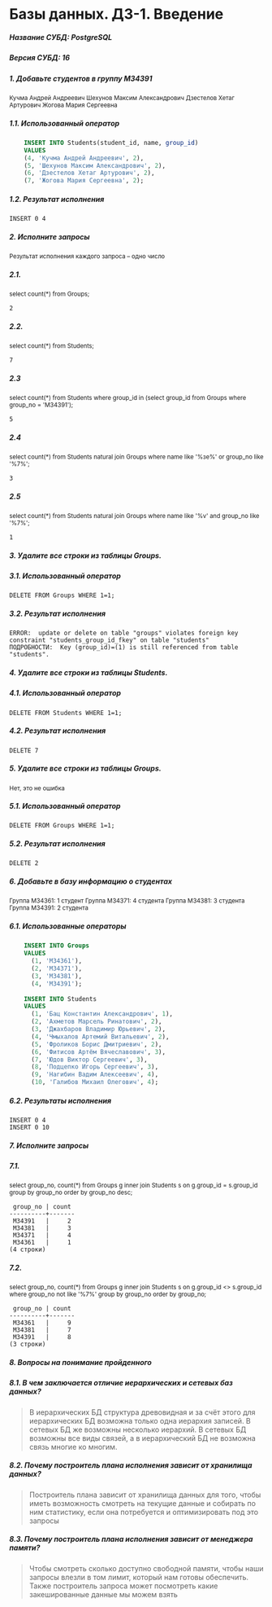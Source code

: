 # Базы данных. ДЗ-1. Введение

##### Название СУБД: PostgreSQL

##### Версия СУБД: 16

##### 1. Добавьте студентов в группу M34391

<sub>Кучма Андрей Андреевич
Шехунов Максим Александрович
Дзестелов Хетаг Артурович
Жогова Мария Сергеевна<sub>

##### 1.1. Использованный оператор

```sql
	INSERT INTO Students(student_id, name, group_id)
	VALUES
  	(4, 'Кучма Андрей Андреевич', 2),
  	(5, 'Шехунов Максим Александрович', 2),
  	(6, 'Дзестелов Хетаг Артурович', 2),
  	(7, 'Жогова Мария Сергеевна', 2);
```

##### 1.2. Результат исполнения

	INSERT 0 4
	
##### 2. Исполните запросы

<sub>Результат исполнения каждого запроса – одно число<sub>

##### 2.1. 

<sub>select count(*) from Groups;<sub>

	2
##### 2.2. 

<sub>select count(*) from Students;<sub>

	7

##### 2.3

<sub>select count(*)
from Students 
where group_id in (select group_id from Groups where group_no = 'M34391');
<sub>

	5

##### 2.4

<sub>select count(*) 
from Students natural join Groups 
where name like '%зе%' or group_no like '%7%';<sub>

	3

##### 2.5

<sub>select count(*) 
from Students natural join Groups 
where name like '%v' and group_no like '%7%';<sub>

	1

##### 3. Удалите все строки из таблицы Groups.

##### 3.1. Использованный оператор

	DELETE FROM Groups WHERE 1=1;

##### 3.2. Результат исполнения

	ERROR:  update or delete on table "groups" violates foreign key constraint "students_group_id_fkey" on table "students"
	ПОДРОБНОСТИ:  Key (group_id)=(1) is still referenced from table "students".

##### 4. Удалите все строки из таблицы Students.

##### 4.1. Использованный оператор

	DELETE FROM Students WHERE 1=1;

##### 4.2. Результат исполнения

	DELETE 7

##### 5. Удалите все строки из таблицы Groups.

<sub>Нет, это не ошибка<sub>

##### 5.1. Использованный оператор

	DELETE FROM Groups WHERE 1=1;

##### 5.2. Результат исполнения

	DELETE 2

##### 6. Добавьте в базу информацию о студентах

<sub>Группа M34361: 1 студент
Группа M34371: 4 студента
Группа M34381: 3 студента
Группа M34391: 2 студента<sub>

##### 6.1. Использованные операторы

```sql
	INSERT INTO Groups
	VALUES
	  (1, 'M34361'),
	  (2, 'M34371'),
	  (3, 'M34381'),
	  (4, 'M34391');
	
	INSERT INTO Students
	VALUES
	  (1, 'Бац Константин Александрович', 1),
	  (2, 'Ахметов Марсель Ринатович', 2),
	  (3, 'Джахбаров Владимир Юрьевич', 2),
	  (4, 'Чмыхалов Артемий Витальевич', 2),
	  (5, 'Фроликов Борис Дмитриевич', 2),
	  (6, 'Фитисов Артём Вячеславович', 3),
	  (7, 'Юдов Виктор Сергеевич', 3),
	  (8, 'Подцепко Игорь Сергеевич', 3),
	  (9, 'Нагибин Вадим Алексеевич', 4),
	  (10, 'Галибов Михаил Олегович', 4);
```

##### 6.2. Результаты исполнения

	INSERT 0 4
	INSERT 0 10

##### 7. Исполните запросы

##### 7.1.

<sub>select group_no, count(*)
from Groups g inner join Students s on g.group_id = s.group_id 
group by group_no 
order by group_no desc;<sub>

	 group_no | count
	----------+-------
	 M34391   |     2
	 M34381   |     3
	 M34371   |     4
	 M34361   |     1
	(4 строки)

##### 7.2.

<sub>select group_no, count(*)
from Groups g inner join Students s on g.group_id <> s.group_id 
where group_no not like '%7%' 
group by group_no 
order by group_no;<sub>

	 group_no | count
	----------+-------
	 M34361   |     9
	 M34381   |     7
	 M34391   |     8
	(3 строки)

##### 8. Вопросы на понимание пройденного

##### 8.1. В чем заключается отличие иерархических и сетевых баз данных?

>В иерархических БД структура древовидная и за счёт этого для иерархических БД возможна только одна иерархия записей. В сетевых БД же возможны несколько иерархий. В сетевых БД возможны все виды связей, а в иерархический БД не возможна связь многие ко многим.

##### 8.2. Почему построитель плана исполнения зависит от хранилища данных?

>Построитель плана зависит от хранилища данных для того, чтобы иметь возможность смотреть на текущие данные и собирать по ним статистику, если она потребуется и оптимизировать под это запросы

##### 8.3. Почему построитель плана исполнения зависит от менеджера памяти?

>Чтобы смотреть сколько доступно свободной памяти, чтобы наши запросы влезли в том лимит, который нам готовы обеспечить. Также построитель запроса может посмотреть какие закешированные данные мы можем взять
